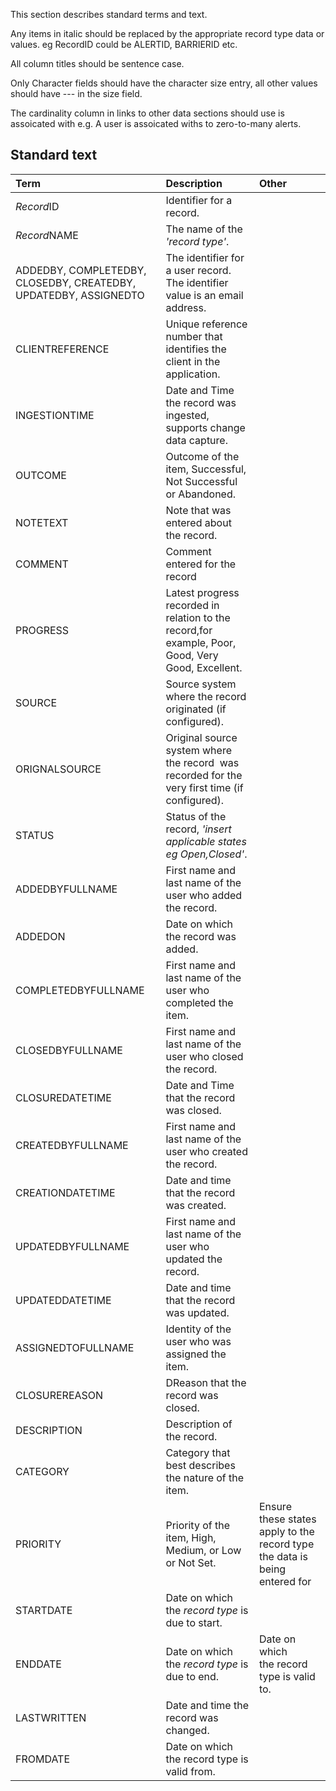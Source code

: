 

This section describes standard terms and text.

Any items in italic should be replaced by the appropriate record type data or values. eg RecordID could be ALERTID, BARRIERID etc.

All column titles should be sentence case.

Only Character fields should have the character size entry, all other values should have --- in the size field.

The cardinality column in links to other data sections should use is assoicated with e.g. A user is assoicated withs to zero-to-many alerts.

## Standard text


| Term | Description | Other |
| :-------------- | :------ |:------ |
| *Record*ID | Identifier for a record. |  |
| *Record*NAME |The name of the *'record type'*. |  |
| ADDEDBY, COMPLETEDBY, CLOSEDBY, CREATEDBY, UPDATEDBY, ASSIGNEDTO | The identifier for a user record. The identifier value is an email address.|  |
| CLIENTREFERENCE| Unique reference number that identifies the client in the application.|  |
| INGESTIONTIME| Date and Time the record was ingested, supports change data capture.  |  |
| OUTCOME| Outcome of the item, Successful, Not Successful or Abandoned.  |  |
| NOTETEXT| Note that was entered about the record.  |  |
| COMMENT|Comment entered for the record |
| PROGRESS|Latest progress recorded in relation to the record,for example, Poor, Good, Very Good, Excellent. |
| SOURCE| Source system where the record originated (if configured).  |  |
| ORIGNALSOURCE| Original source system where the record  was recorded for the very first time (if configured).  |  |
| STATUS| Status of the record, *'insert applicable states eg Open,Closed'*. |  |
| ADDEDBYFULLNAME| First name and last name of the user who added the record.  |  |
| ADDEDON| Date on which the record was added. |  |
| COMPLETEDBYFULLNAME| First name and last name of the user who completed the item.  |  |
| CLOSEDBYFULLNAME| First name and last name of the user who closed the record.  |  |
| CLOSUREDATETIME |Date and Time that the record was closed.  |  |
| CREATEDBYFULLNAME| First name and last name of the user who created the record.   |  |
| CREATIONDATETIME| Date and time that the record was created. |  |
| UPDATEDBYFULLNAME| First name and last name of the user who updated the record.   |  |
| UPDATEDDATETIME| Date and time that the record was updated. |  |
| ASSIGNEDTOFULLNAME| Identity of the user who was assigned the item. |  |
| CLOSUREREASON| DReason that the record was closed. |  |
| DESCRIPTION |Description of the record.  |  |
| CATEGORY|Category that best describes the nature of the item. |  |
| PRIORITY|Priority of the item, High, Medium, or Low or Not Set.	 | Ensure these states apply to the record type the data is being entered for |
| STARTDATE |Date on which the *record type* is due to start. |  |
| ENDDATE |Date on which the *record type* is due to end. | Date on which the record type is valid to. |
| LASTWRITTEN |Date and time the record was changed. |  |
| FROMDATE|Date on which the record type is valid from.| 

